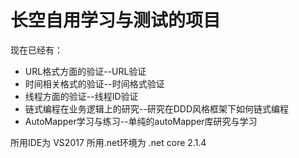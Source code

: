 ﻿# 长空自用学习与测试的项目

现在已经有：
*	URL格式方面的验证--URL验证
*	时间相关格式的验证--时间格式验证
*	线程方面的验证--线程ID验证
*	链式编程在业务逻辑上的研究--研究在DDD风格框架下如何链式编程
*	AutoMapper学习与练习--单纯的autoMapper库研究与学习

所用IDE为 VS2017 
所用.net环境为 .net core 2.1.4 